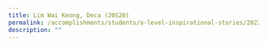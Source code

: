 ```yaml
---
title: Lim Wai Keong, Deca (20S20)
permalink: /accomplishments/students/a-level-inspirational-stories/2022/deca/
description: ""
---
```



